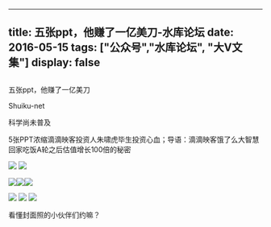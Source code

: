 
---
title:  五张ppt，他赚了一亿美刀-水库论坛
date: 2016-05-15
tags: ["公众号","水库论坛", "大V文集"]
display: false
---


## 



五张ppt，他赚了一亿美刀




Shuiku-net




科学尚未普及


5张PPT浓缩滴滴映客投资人朱啸虎毕生投资心血；导语：滴滴映客饿了么大智慧回家吃饭A轮之后估值增长100倍的秘密



<img data-s="300,640" data-type="png" src="http://mmbiz.qpic.cn/mmbiz/Ok4hZ0tV6r4gibSibOAAUnIfvqUIsIC2vQApVP1DcJwbx5o0UicbIOVC7IENCF8ia5hH2iamv9QKLBqkW7gD13xwW1w/0?wx_fmt=png" data-ratio="0.737410071942446" data-w=""/>

<img data-s="300,640" data-type="jpeg" src="http://mmbiz.qpic.cn/mmbiz/Ok4hZ0tV6r4gibSibOAAUnIfvqUIsIC2vQ9byiaxAQPOZZK96EiarHBaVzmtOrBXAlMJofTxETgWnF6xByuqlLiaPicw/0?wx_fmt=jpeg" style="line-height: 1.6;" data-ratio="0.7302158273381295" data-w=""/>





<img data-s="300,640" data-type="jpeg" src="http://mmbiz.qpic.cn/mmbiz/Ok4hZ0tV6r4gibSibOAAUnIfvqUIsIC2vQDQBVfRjzEY1G1UiaCrfV8QjVOh8iak6qY3E7PX5LdRgjW6WCiaialBqepg/0?wx_fmt=jpeg" data-ratio="0.6384892086330936" data-w=""/><img data-s="300,640" data-type="jpeg" src="http://mmbiz.qpic.cn/mmbiz/Ok4hZ0tV6r4gibSibOAAUnIfvqUIsIC2vQ8eBwC0q3CeN7EFSjNKPCa4oXloIHiaBmh8WYraqKhLIPDAbs9aSLdhA/0?wx_fmt=jpeg" data-ratio="0.6348920863309353" data-w=""/><img data-s="300,640" data-type="jpeg" src="http://mmbiz.qpic.cn/mmbiz/Ok4hZ0tV6r4gibSibOAAUnIfvqUIsIC2vQ221jDa3DVVKicRZFrIEc0E1Qyb1vyqJnZqsTxWKMFdNcEU3Q9CRhvsQ/0?wx_fmt=jpeg" data-ratio="0.6348920863309353" data-w=""/>



<img data-s="300,640" data-type="jpeg" src="http://mmbiz.qpic.cn/mmbiz/Ok4hZ0tV6r4gibSibOAAUnIfvqUIsIC2vQstnjajNdyFC2b2E4vIsCSQklicQJomhh4biaZgFxtOe6n9PFib1JmjQ7Q/0?wx_fmt=jpeg" data-ratio="0.6510791366906474" data-w=""/>





<img data-s="300,640" data-type="jpeg" src="http://mmbiz.qpic.cn/mmbiz/Ok4hZ0tV6r4gibSibOAAUnIfvqUIsIC2vQmrSABkG6hRYNUvHmw3hdb5eoeA4Y7UjwqNkAXS6NvvA8h1Xup0icTjQ/0?wx_fmt=jpeg" data-ratio="0.5881294964028777" data-w=""/>



<img data-s="300,640" data-type="jpeg" src="http://mmbiz.qpic.cn/mmbiz/Ok4hZ0tV6r4gibSibOAAUnIfvqUIsIC2vQL4RK6MOJltBVMxYqjmt6nrO6sKYoic0cpCiaCeSwzHf3ESrBvdgaHSRw/0?wx_fmt=jpeg" data-ratio="0.6798561151079137" data-w=""/>



看懂封面照的小伙伴们约嘛？








